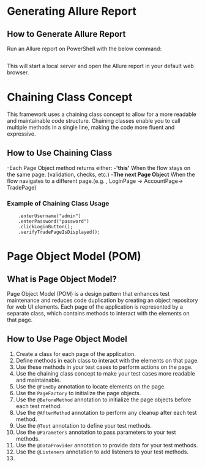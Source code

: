 
# Generating Allure Report
## How to Generate Allure Report
Run an Allure report on PowerShell with the below command:
```allure serve allure-results
```
This will start a local server and open the Allure report in your default web browser.

# Chaining Class Concept 
This framework uses a chaining class concept to allow for a more readable and maintainable code structure.
Chaining classes enable you to call multiple methods in a single line, making the code more fluent and expressive.
## How to Use Chaining Class
-Each Page Object method returns either:
-**'this'** When the flow stays on the same page. (validation, checks, etc.)
-**The next Page Object** When the flow navigates to a different page.(e.g. , LoginPage -> AccountPage-> TradePage)

### Example of Chaining Class Usage
```new LoginPage(driver)
    .enterUsername("admin")
    .enterPassword("password")
    .clickLoginButton();
    .verifyTradePageIsDisplayed();
```
# Page Object Model (POM)
## What is Page Object Model?
Page Object Model (POM) is a design pattern that enhances test maintenance and reduces code duplication
by creating an object repository for web UI elements. Each page of the application is represented by a
separate class, which contains methods to interact with the elements on that page.
## How to Use Page Object Model
1. Create a class for each page of the application.
2. Define methods in each class to interact with the elements on that page.
3. Use these methods in your test cases to perform actions on the page.
4. Use the chaining class concept to make your test cases more readable and maintainable.
5. Use the `@FindBy` annotation to locate elements on the page.
6. Use the `PageFactory` to initialize the page objects.
7. Use the `@BeforeMethod` annotation to initialize the page objects before each test method.
8. Use the `@AfterMethod` annotation to perform any cleanup after each test method.
9. Use the `@Test` annotation to define your test methods.
10. Use the `@Parameters` annotation to pass parameters to your test methods.
11. Use the `@DataProvider` annotation to provide data for your test methods.
12. Use the `@Listeners` annotation to add listeners to your test methods.
13. 